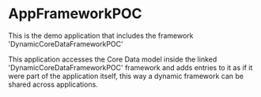 # AppFrameworkPOC
This is the demo application that includes the framework 'DynamicCoreDataFrameworkPOC'

This application accesses the Core Data model inside the linked 'DynamicCoreDataFrameworkPOC' framework and adds entries to it as if it were part of the application itself, this way a dynamic framework can be shared across applications.
